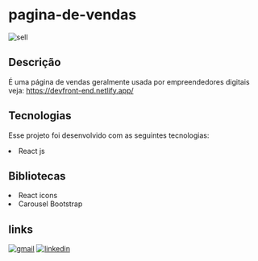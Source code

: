 # pagina-de-vendas 


![sell](https://user-images.githubusercontent.com/110907635/201106277-7052edc3-8de0-4015-b5b7-a1f02d1b6c68.png)

## Descrição

É uma página de vendas geralmente usada por empreendedores digitais
<br/>
veja: https://devfront-end.netlify.app/

## Tecnologias

Esse projeto foi desenvolvido com as seguintes tecnologias:

<li>React js</li>

## Bibliotecas

<li>React icons</li>
<li>Carousel Bootstrap</li>

## links

[![gmail](https://img.shields.io/badge/Gmail-D14836?style=for-the-badge&logo=gmail&logoColor=white)]()
[![linkedin](https://img.shields.io/badge/LinkedIn-0077B5?style=for-the-badge&logo=linkedin&logoColor=white)](https://www.linkedin.com/in/matheus-sousa-0134a4203/)
